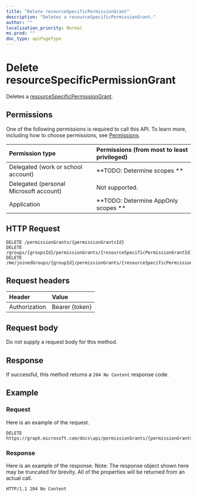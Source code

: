 ```yaml
---
title: "Delete resourceSpecificPermissionGrant"
description: "Deletes a resourceSpecificPermissionGrant."
author: ""
localization_priority: Normal
ms.prod: ""
doc_type: apiPageType
---
```


# Delete resourceSpecificPermissionGrant

Deletes a [resourceSpecificPermissionGrant](../resources/resourcespecificpermissiongrant.md).

## Permissions
One of the following permissions is required to call this API. To learn more, including how to choose permissions, see [Permissions](/concepts/permissions-reference.md).

|Permission type|Permissions (from most to least privileged)|
|:---|:---|
|Delegated (work or school account)|**TODO: Determine scopes **|
|Delegated (personal Microsoft account)|Not supported.|
|Application|**TODO: Determine AppOnly scopes **|

## HTTP Request
<!-- {
  "blockType": "ignored"
}
-->
``` http
DELETE /permissionGrants/{permissionGrantsId}
DELETE /groups/{groupsId}/permissionGrants/{resourceSpecificPermissionGrantId}
DELETE /me/joinedGroups/{groupId}/permissionGrants/{resourceSpecificPermissionGrantId}
```

## Request headers
|Header|Value|
|:---|:---|
|Authorization|Bearer {token}|

## Request body
Do not supply a request body for this method.

## Response
If successful, this method returns a `204 No Content` response code.

## Example

### Request
Here is an example of the request.
<!-- {
  "blockType": "request",
  "name": "delete_resourcespecificpermissiongrant"
}
-->
``` http
DELETE https://graph.microsoft.com/docs\api/permissionGrants/{permissionGrantsId}
```

### Response
Here is an example of the response. Note: The response object shown here may be truncated for brevity. All of the properties will be returned from an actual call.
<!-- {
  "blockType": "response",
  "truncated": true
}
-->
``` http
HTTP/1.1 204 No Content
```

